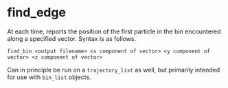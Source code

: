 <h1>find_edge</h1>

At each time, reports the position of the first particle in the bin encountered along a specified vector. Syntax is as follows.

`find_bin <output filename> <x component of vector> <y component of vector> <z component of vector>`

Can in principle be run on a `trajectory_list` as well, but primarily intended for use with `bin_list` objects.
